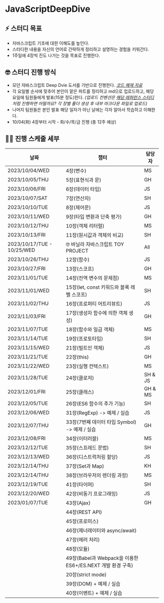 # JavaScriptDeepDive

## ⚡️ 스터디 목표

- 자바스크립트 기초에 대한 이해도를 높인다.
- 스터디한 내용을 자신의 언어로 간략하게 정리하고 설명하는 경험을 키워간다.
- 1주일에 4장씩 진도 나가는 것을 목표로 진행한다.

## 🤓 스터디 진행 방식

- 모던 자바스크립트 Deep Dvie 도서를 기반으로 진행한다.
  _[코드 예제 자료](https://github.com/wikibook/mjs)_
- 각 요일별 순서에 맞추어 본인이 맡은 파트를 정리하고 md으로 업로드하고, 해당 요일에 팀원들에게 발표(15분 정도)한다.
  _(업로드 컨벤션은 [해당 레퍼런스 스터디](https://github.com/suu3/js_deepdive_study/tree/main/05.%ED%91%9C%ED%98%84%EC%8B%9D%EA%B3%BC%20%EB%AC%B8) 처럼 진행하면 어떨까요? 각 장별 폴더 생성 후 내부 마크다운 파일로 업로드)_
- 나머지 팀원들은 본인 발표 해당 일자가 아닌 날에는 각자 알아서 학습하고 이해한다.
- 10/04(화) 4장부터 시작 - 화/수/목/금 진행 (총 12주 예상)

## 🧑‍💻 진행 스케줄 세부

| 날짜                       | 챕터                                                       | 담당자  |
| -------------------------- | ---------------------------------------------------------- | ------- |
| 2023/10/04/WED             | 4장(변수)                                                  | MS      |
| 2023/10/05/THU             | 5장(표현식과 문)                                           | GH      |
| 2023/10/06/FRI             | 6장(데이터 타입)                                           | JS      |
| 2023/10/07/SAT             | 7장(연산자)                                                | SH      |
| 2023/10/10/TUE             | 8장(제어문)                                                | JS      |
| 2023/10/11/WED             | 9장(타입 변환과 단축 평가)                                 | GH      |
| 2023/10/12/THU             | 10장(객체 리터럴)                                          | MS      |
| 2023/10/13/FRI             | 11장(원시값과 객체의 비교)                                 | SH      |
| 2023/10/17/TUE - 10/25/WED | 🤓 바닐라 자바스크립트 TOY PROJECT                         | All     |
| 2023/10/26/THU             | 12장(함수)                                                 | JS      |
| 2023/10/27/FRI             | 13장(스코프)                                               | GH      |
| 2023/11/01/TUE             | 14장(전역 변수의 문제점)                                   | MS      |
| 2023/11/01/WED             | 15장(let, const 키워드와 블록 레벨 스코프)                 | SH      |
| 2023/11/02/THU             | 16장(프로퍼티 어트리뷰트)                                  | JS      |
| 2023/11/03/FRI             | 17장(생성자 함수에 의한 객체 생성)                         | GH      |
| 2023/11/07/TUE             | 18장(함수와 일급 객체)                                     | MS      |
| 2023/11/14/TUE             | 19장(프로토타입)                                           | SH      |
| 2023/11/15/WED             | 21장(빌트인 객체)                                          | JS      |
| 2023/11/21/TUE             | 22장(this)                                                 | GH      |
| 2023/11/22/WED             | 23장(실행 컨텍스트)                                        | MS      |
| 2023/11/28/TUE             | 24장(클로저)                                               | SH & JS |
| 2023/12/01/FRI             | 25장(클래스)                                               | GH & MS |
| 2023/12/05/TUE             | 26장(ES6 함수의 추가 기능)                                 | SH      |
| 2023/12/06/WED             | 31장(RegExp) -> 예제 / 실습                                | JS      |
| 2023/12/07/THU             | 33장(7번째 데이터 타입 Symbol) -> 예제 / 실습              | GH      |
| 2023/12/08/FRI             | 34장(이터러블)                                             | MS      |
| 2023/12/12/TUE             | 35장(스프레드 문법)                                        | SH      |
| 2023/12/13/WED             | 36장(디스트럭처링 할당)                                    | JS      |
| 2023/12/14/THU             | 37장(Set과 Map)                                            | KH      |
| 2023/12/14/THU             | 38장(브라우저의 렌더링 과정)                               | MS      |
| 2023/12/19/TUE             | 41장(타이머)                                               | SH      |
| 2023/12/20/WED             | 42장(비동기 프로그래밍)                                    | JS       |
| 2023/01/07/TUE             | 43장(Ajax)                                                 | GH      |
|                            | 44장(REST API)                                             |         |
|                            | 45장(프로미스)                                             |         |
|                            | 46장(제너레이터와 async/await)                             |         |
|                            | 47장(에러 처리)                                            |         |
|                            | 48장(모듈)                                                 |         |
|                            | 49장(Babel과 Webpack을 이용한 ES6+/ES.NEXT 개발 환경 구축) |         |
|                            | 20장(strict mode)                                          |         |
|                            | 39장(DOM) + 예제 / 실습                                    |         |
|                            | 40장(이벤트) + 예제 / 실습                                 |         |
